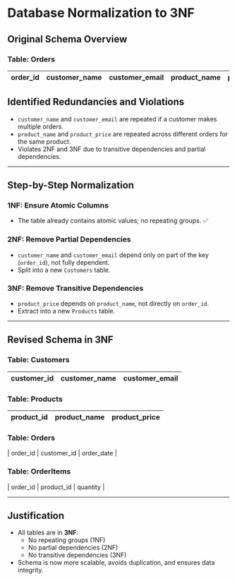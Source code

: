 # Database Normalization to 3NF

## Original Schema Overview

### Table: Orders
| order_id | customer_name | customer_email | product_name | product_price | quantity |
|----------|----------------|----------------|--------------|----------------|----------|

## Identified Redundancies and Violations

- `customer_name` and `customer_email` are repeated if a customer makes multiple orders.
- `product_name` and `product_price` are repeated across different orders for the same product.
- Violates 2NF and 3NF due to transitive dependencies and partial dependencies.

---

## Step-by-Step Normalization

### 1NF: Ensure Atomic Columns
- The table already contains atomic values; no repeating groups. ✅

### 2NF: Remove Partial Dependencies
- `customer_name` and `customer_email` depend only on part of the key (`order_id`), not fully dependent.
- Split into a new `Customers` table.

### 3NF: Remove Transitive Dependencies
- `product_price` depends on `product_name`, not directly on `order_id`.
- Extract into a new `Products` table.

---

## Revised Schema in 3NF

### Table: Customers
| customer_id | customer_name | customer_email |
|-------------|----------------|----------------|

### Table: Products
| product_id | product_name | product_price |
|------------|--------------|----------------|

### Table: Orders
| order_id | customer_id | order_date |

### Table: OrderItems
| order_id | product_id | quantity |

---

## Justification

- All tables are in **3NF**:
  - No repeating groups (1NF)
  - No partial dependencies (2NF)
  - No transitive dependencies (3NF)
- Schema is now more scalable, avoids duplication, and ensures data integrity.

